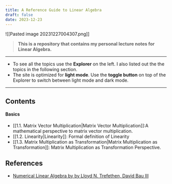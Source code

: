```yaml
---
title: A Reference Guide to Linear Algebra
draft: false
date: 2023-12-23
---
```

![[Pasted image 20231227004307.png]]

> **This is a repository that contains my personal lecture notes for Linear Algebra.**

---------
- To see all the topics use the **Explorer** on the left. I also listed out the the topics in the following section. 
- The site is optimized for **light mode**. Use the **toggle button** on top of the Explorer to switch between light mode and dark mode. 
-------


## Contents 

#### Basics

- [[1.1. Matrix Vector Multiplication|Matrix Vector Multiplication]]:A mathematical perspective to matrix vector multiplication.
- [[1.2. Linearity|Linearity]]:  Formal definition of Linearity
- [[1.3. Matrix Multiplication as Transformation|Matrix Multiplication as Transformation]]: Matrix Multiplication as Transformation Perspective.


## References

-  [Numerical Linear Algebra by by Lloyd N. Trefethen, David Bau III](https://books.google.com/books?id=4Mou5YpRD_kC&printsec=frontcover)


